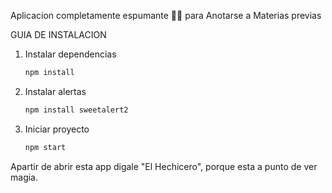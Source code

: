 Aplicacion completamente espumante 🍾🍾 para Anotarse a Materias previas

GUIA DE INSTALACION
1. Instalar dependencias
    ``` bash
    npm install
    ```
2. Instalar alertas
   ```bash
   npm install sweetalert2
   ```
3. Iniciar proyecto
   ```bash
   npm start
   ```
Apartir de abrir esta app digale "El Hechicero", porque esta a punto de ver magia.
